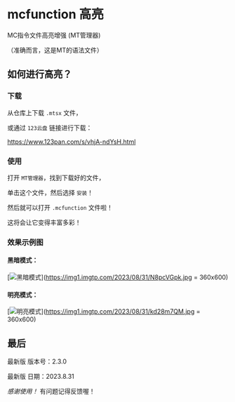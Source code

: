 # mcfunction 高亮
MC指令文件高亮增强 (MT管理器)

（准确而言，这是MT的语法文件）


## 如何进行高亮？

### 下载

从仓库上下载 `.mtsx` 文件，

或通过 `123云盘` 链接进行下载：

https://www.123pan.com/s/vhjA-ndYsH.html

### 使用

打开 `MT管理器`，找到下载好的文件，

单击这个文件，然后选择 `安装`！

然后就可以打开 `.mcfunction` 文件啦！

这将会让它变得丰富多彩！

### 效果示例图

#### 黑暗模式：

[![黑暗模式](https://img1.imgtp.com/2023/08/31/N8pcVGpk.jpg)](https://img1.imgtp.com/2023/08/31/N8pcVGpk.jpg = 360x600)

#### 明亮模式：

[![明亮模式](https://img1.imgtp.com/2023/08/31/kd28m7QM.jpg)](https://img1.imgtp.com/2023/08/31/kd28m7QM.jpg = 360x600)


## 最后

最新版 版本号：2.3.0

最新版 日期：2023.8.31

*感谢使用！* 有问题记得反馈喔！
